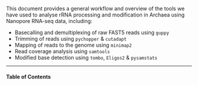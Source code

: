 
This document provides a general workflow and overview of the tools we
have used to analyse rRNA processing and modification in Archaea using
Nanopore RNA-seq data, including:  
- Basecalling and demultiplexing of raw FAST5 reads using `guppy`  
- Trimming of reads using `pychopper` & `cutadapt`  
- Mapping of reads to the genome using `minimap2`  
- Read coverage analysis using `samtools`  
- Modified base detection using `tombo`, `Eligos2` & `pysamstats`

------------------------------------------------------------------------

#### Table of Contents
